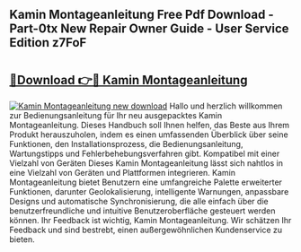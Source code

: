 ## Kamin Montageanleitung Free Pdf Download - Part-0tx New Repair Owner Guide - User Service Edition z7FoF

# <h2><a href="http://df7alx4.blite.top/?on=Kamin+Montageanleitung">🔗Download 👉🔴 Kamin Montageanleitung</a></h2>

[![Kamin Montageanleitung new download](https://i.imgur.com/lujVjoI.png)](http://df7alx4.blite.top/?on=Kamin+Montageanleitung)
Hallo und herzlich willkommen zur Bedienungsanleitung für Ihr neu ausgepacktes Kamin Montageanleitung. Dieses Handbuch soll Ihnen helfen, das Beste aus Ihrem Produkt herauszuholen, indem es einen umfassenden Überblick über seine Funktionen, den Installationsprozess, die Bedienungsanleitung, Wartungstipps und Fehlerbehebungsverfahren gibt. Kompatibel mit einer Vielzahl von Geräten Dieses Kamin Montageanleitung lässt sich nahtlos in eine Vielzahl von Geräten und Plattformen integrieren. Kamin Montageanleitung bietet Benutzern eine umfangreiche Palette erweiterter Funktionen, darunter Geolokalisierung, intelligente Warnungen, anpassbare Designs und automatische Synchronisierung, die alle einfach über die benutzerfreundliche und intuitive Benutzeroberfläche gesteuert werden können. Ihr Feedback ist wichtig, Kamin Montageanleitung. Wir schätzen Ihr Feedback und sind bestrebt, einen außergewöhnlichen Kundenservice zu bieten.
